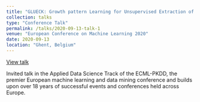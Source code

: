 ```yaml
---
title: "GLUECK: Growth pattern Learning for Unsupervised Extraction of Cancer Kinetics "
collection: talks
type: "Conference Talk"
permalink: /talks/2020-09-13-talk-1
venue: "European Conference on Machine Learning 2020"
date: 2020-09-13
location: "Ghent, Belgium"
---
```


[View talk](https://slideslive.com/38932380)

Invited talk in the Applied Data Science Track of the ECML-PKDD, the premier European machine learning and data mining conference and builds upon over 18 years of successful events and conferences held across Europe.
